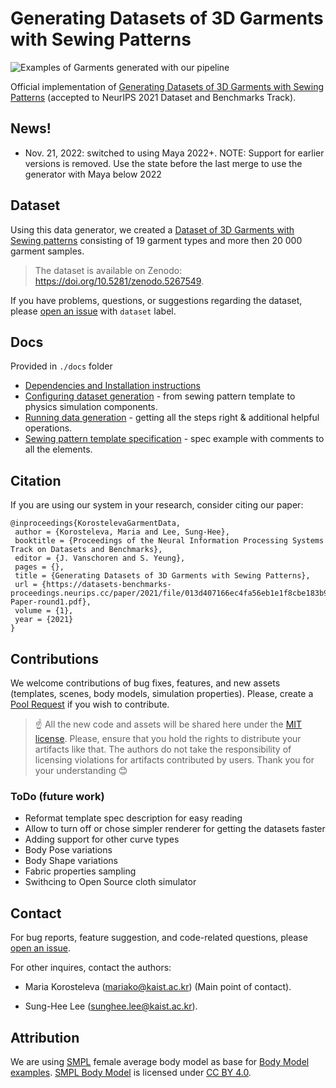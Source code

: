 
# Generating Datasets of 3D Garments with Sewing Patterns

![Examples of Garments generated with our pipeline](img/data_samples.png)

Official implementation of [Generating Datasets of 3D Garments with Sewing Patterns](https://arxiv.org/abs/2109.05633) (accepted to NeurIPS 2021 Dataset and Benchmarks Track).

## News!

* Nov. 21, 2022: switched to using Maya 2022+. NOTE: Support for earlier versions is removed. Use the state before the last merge to use the generator with Maya below 2022

## Dataset

Using this data generator, we created a [Dataset of 3D Garments with Sewing patterns](https://doi.org/10.5281/zenodo.5267549) consisting of 19 garment types and more then 20 000 garment samples. 

> The dataset is available on Zenodo: https://doi.org/10.5281/zenodo.5267549.

If you have problems, questions, or suggestions regarding the dataset, please [open an issue](https://github.com/maria-korosteleva/Garment-Pattern-Generator/issues) with `dataset` label.


## Docs
Provided in `./docs` folder

* [Dependencies and Installation instructions](docs/Installation.md)
* [Configuring dataset generation](docs/Setting_up_generator.md) - from sewing pattern template to physics simulation components.
* [Running data generation](docs/Running_generation.md) - getting all the steps right & additional helpful operations.
* [Sewing pattern template specification](docs/template_spec_with_comments.json) - spec example with comments to all the elements.

## Citation

If you are using our system in your research, consider citing our paper:

```
@inproceedings{KorostelevaGarmentData,
 author = {Korosteleva, Maria and Lee, Sung-Hee},
 booktitle = {Proceedings of the Neural Information Processing Systems Track on Datasets and Benchmarks},
 editor = {J. Vanschoren and S. Yeung},
 pages = {},
 title = {Generating Datasets of 3D Garments with Sewing Patterns},
 url = {https://datasets-benchmarks-proceedings.neurips.cc/paper/2021/file/013d407166ec4fa56eb1e1f8cbe183b9-Paper-round1.pdf},
 volume = {1},
 year = {2021}
}
```

## Contributions

We welcome contributions of bug fixes, features, and new assets (templates, scenes, body models, simulation properties). Please, create a [Pool Request](https://github.com/maria-korosteleva/Garment-Pattern-Generator/pulls) if you wish to contribute.

>☝ All the new code and assets will be shared here under the [MIT license](LICENSE). Please, ensure that you hold the rights to distribute your artifacts like that. The authors do not take the responsibility of licensing violations for artifacts contributed by users. Thank you for your understanding 😊

### ToDo (future work)
* Reformat template spec description for easy reading
* Allow to turn off or chose simpler renderer for getting the datasets faster
* Adding support for other curve types
* Body Pose variations
* Body Shape variations
* Fabric properties sampling
* Swithcing to Open Source cloth simulator

## Contact

For bug reports, feature suggestion, and code-related questions, please [open an issue](https://github.com/maria-korosteleva/Garment-Pattern-Generator/issues). 

For other inquires, contact the authors: 

* Maria Korosteleva ([mariako@kaist.ac.kr](mailto:mariako@kaist.ac.kr)) (Main point of contact). 

* Sung-Hee Lee ([sunghee.lee@kaist.ac.kr](mailto:sunghee.lee@kaist.ac.kr)).

## Attribution
We are using [SMPL](https://smpl.is.tue.mpg.de/) female average body model as base for [Body Model examples](data_generation/Bodies). [SMPL Body Model](https://smpl.is.tue.mpg.de/) is licensed under [CC BY 4.0](https://creativecommons.org/licenses/by/4.0/).

